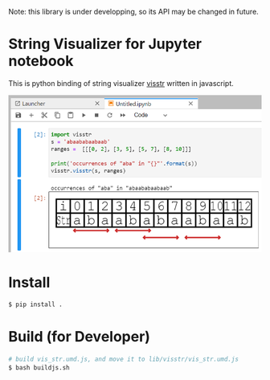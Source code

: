 Note: this library is under developping, so its API may be changed in future.

# String Visualizer for Jupyter notebook

This is python binding of string visualizer [visstr](https://github.com/kg86/visstr) written in javascript.

![](others/example.png)

# Install

```bash
$ pip install .
```

# Build (for Developer)

```bash
# build vis_str.umd.js, and move it to lib/visstr/vis_str.umd.js
$ bash buildjs.sh
```